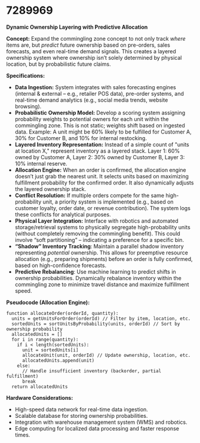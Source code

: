 # 7289969

**Dynamic Ownership Layering with Predictive Allocation**

**Concept:** Expand the commingling zone concept to not only track *where* items are, but *predict* future ownership based on pre-orders, sales forecasts, and even real-time demand signals. This creates a layered ownership system where ownership isn’t solely determined by physical location, but by probabilistic future claims.

**Specifications:**

*   **Data Ingestion:** System integrates with sales forecasting engines (internal & external – e.g., retailer POS data), pre-order systems, and real-time demand analytics (e.g., social media trends, website browsing).
*   **Probabilistic Ownership Model:** Develop a scoring system assigning probability weights to potential owners for each unit within the commingling zone. This is not static; weights shift based on ingested data. Example: A unit might be 60% likely to be fulfilled for Customer A, 30% for Customer B, and 10% for internal restocking.
*   **Layered Inventory Representation:** Instead of a simple count of "units at location X," represent inventory as a layered stack. Layer 1: 60% owned by Customer A, Layer 2: 30% owned by Customer B, Layer 3: 10% internal reserve.
*   **Allocation Engine:** When an order is confirmed, the allocation engine doesn’t just grab the nearest unit. It selects units based on maximizing fulfillment probability for the confirmed order. It also dynamically adjusts the layered ownership stack.
*   **Conflict Resolution:**  If multiple orders compete for the same high-probability unit, a priority system is implemented (e.g., based on customer loyalty, order date, or revenue contribution). The system logs these conflicts for analytical purposes.
*   **Physical Layer Integration:** Interface with robotics and automated storage/retrieval systems to physically segregate high-probability units (without completely removing the commingling benefit).  This could involve “soft partitioning” – indicating a preference for a specific bin.
*   **“Shadow” Inventory Tracking**:  Maintain a parallel shadow inventory representing *potential* ownership. This allows for preemptive resource allocation (e.g., preparing shipments) before an order is fully confirmed, based on high-confidence forecasts.
*   **Predictive Rebalancing**: Use machine learning to predict shifts in ownership probabilities. Dynamically rebalance inventory within the commingling zone to minimize travel distance and maximize fulfillment speed.

**Pseudocode (Allocation Engine):**

```
function allocateOrder(orderId, quantity):
  units = getUnitsForOrder(orderId) // Filter by item, location, etc.
  sortedUnits = sortUnitsByProbability(units, orderId) // Sort by ownership probability
  allocatedUnits = []
  for i in range(quantity):
    if i < length(sortedUnits):
      unit = sortedUnits[i]
      allocateUnit(unit, orderId) // Update ownership, location, etc.
      allocatedUnits.append(unit)
    else:
      // Handle insufficient inventory (backorder, partial fulfillment)
      break
  return allocatedUnits
```

**Hardware Considerations:**

*   High-speed data network for real-time data ingestion.
*   Scalable database for storing ownership probabilities.
*   Integration with warehouse management system (WMS) and robotics.
*   Edge computing for localized data processing and faster response times.
